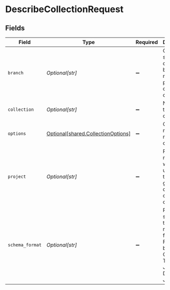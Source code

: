 # DescribeCollectionRequest


## Fields

| Field                                                                                             | Type                                                                                              | Required                                                                                          | Description                                                                                       |
| ------------------------------------------------------------------------------------------------- | ------------------------------------------------------------------------------------------------- | ------------------------------------------------------------------------------------------------- | ------------------------------------------------------------------------------------------------- |
| `branch`                                                                                          | *Optional[str]*                                                                                   | :heavy_minus_sign:                                                                                | Optionally specify a database branch name to perform operation on                                 |
| `collection`                                                                                      | *Optional[str]*                                                                                   | :heavy_minus_sign:                                                                                | Name of the collection.                                                                           |
| `options`                                                                                         | [Optional[shared.CollectionOptions]](undefined/models/shared/collectionoptions.md)                | :heavy_minus_sign:                                                                                | Collection requests modifying options.                                                            |
| `project`                                                                                         | *Optional[str]*                                                                                   | :heavy_minus_sign:                                                                                | Project name whose db is under target to get description of its collection.                       |
| `schema_format`                                                                                   | *Optional[str]*                                                                                   | :heavy_minus_sign:                                                                                | Return schema in the requested format. Format can be JSON, Go, TypeScript, Java. Default is JSON. |